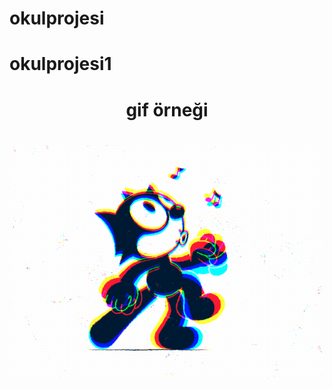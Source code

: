# okulprojesi
# okulprojesi1
<h1 align="center">gif örneği<h1>
<p><img align="left" src="https://github.com/ruk1y/okulprojesi/blob/main/gif1.gif" width="500 height="500""/><p/>
